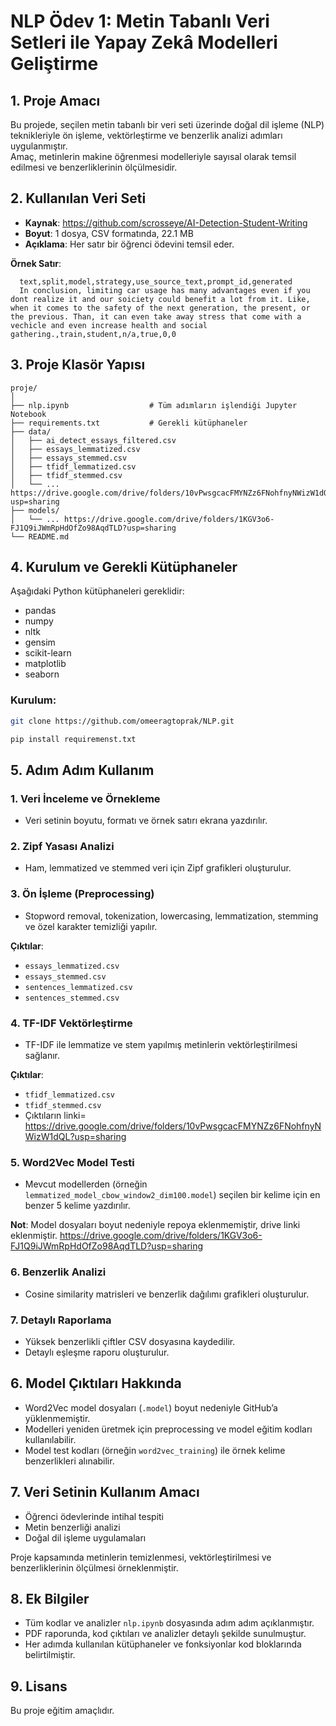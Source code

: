 # NLP Ödev 1: Metin Tabanlı Veri Setleri ile Yapay Zekâ Modelleri Geliştirme

## 1. Proje Amacı
Bu projede, seçilen metin tabanlı bir veri seti üzerinde doğal dil işleme (NLP) teknikleriyle ön işleme, vektörleştirme ve benzerlik analizi adımları uygulanmıştır.  
Amaç, metinlerin makine öğrenmesi modelleriyle sayısal olarak temsil edilmesi ve benzerliklerinin ölçülmesidir.

## 2. Kullanılan Veri Seti
- **Kaynak**: https://github.com/scrosseye/AI-Detection-Student-Writing
- **Boyut**: 1 dosya, CSV formatında, 22.1 MB  
- **Açıklama**: Her satır bir öğrenci ödevini temsil eder.

**Örnek Satır**:
```
  text,split,model,strategy,use_source_text,prompt_id,generated
  In conclusion, limiting car usage has many advantages even if you dont realize it and our soiciety could benefit a lot from it. Like, when it comes to the safety of the next generation, the present, or the previous. Than, it can even take away stress that come with a vechicle and even increase health and social gathering.,train,student,n/a,true,0,0
```

## 3. Proje Klasör Yapısı
```
proje/
│
├── nlp.ipynb                  # Tüm adımların işlendiği Jupyter Notebook
├── requirements.txt           # Gerekli kütüphaneler
├── data/
│   ├── ai_detect_essays_filtered.csv
│   ├── essays_lemmatized.csv
│   ├── essays_stemmed.csv
│   ├── tfidf_lemmatized.csv
│   ├── tfidf_stemmed.csv
│   └── ... https://drive.google.com/drive/folders/10vPwsgcacFMYNZz6FNohfnyNWizW1dQL?usp=sharing
├── models/
│   └── ... https://drive.google.com/drive/folders/1KGV3o6-FJ1Q9iJWmRpHdOfZo98AqdTLD?usp=sharing
└── README.md
```

## 4. Kurulum ve Gerekli Kütüphaneler

Aşağıdaki Python kütüphaneleri gereklidir:

- pandas  
- numpy  
- nltk  
- gensim  
- scikit-learn  
- matplotlib  
- seaborn  

### Kurulum:
```bash
git clone https://github.com/omeeragtoprak/NLP.git
```
```bash
pip install requiremenst.txt
```

## 5. Adım Adım Kullanım

### 1. Veri İnceleme ve Örnekleme
- Veri setinin boyutu, formatı ve örnek satırı ekrana yazdırılır.

### 2. Zipf Yasası Analizi
- Ham, lemmatized ve stemmed veri için Zipf grafikleri oluşturulur.

### 3. Ön İşleme (Preprocessing)
- Stopword removal, tokenization, lowercasing, lemmatization, stemming ve özel karakter temizliği yapılır.

**Çıktılar**:
- `essays_lemmatized.csv`
- `essays_stemmed.csv`
- `sentences_lemmatized.csv`
- `sentences_stemmed.csv`

### 4. TF-IDF Vektörleştirme
- TF-IDF ile lemmatize ve stem yapılmış metinlerin vektörleştirilmesi sağlanır.

**Çıktılar**:
- `tfidf_lemmatized.csv`
- `tfidf_stemmed.csv`
- Çıktıların linki= https://drive.google.com/drive/folders/10vPwsgcacFMYNZz6FNohfnyNWizW1dQL?usp=sharing

### 5. Word2Vec Model Testi
- Mevcut modellerden (örneğin `lemmatized_model_cbow_window2_dim100.model`) seçilen bir kelime için en benzer 5 kelime yazdırılır.

**Not**: Model dosyaları boyut nedeniyle repoya eklenmemiştir, drive linki eklenmiştir.
https://drive.google.com/drive/folders/1KGV3o6-FJ1Q9iJWmRpHdOfZo98AqdTLD?usp=sharing

### 6. Benzerlik Analizi
- Cosine similarity matrisleri ve benzerlik dağılımı grafikleri oluşturulur.

### 7. Detaylı Raporlama
- Yüksek benzerlikli çiftler CSV dosyasına kaydedilir.
- Detaylı eşleşme raporu oluşturulur.

## 6. Model Çıktıları Hakkında

- Word2Vec model dosyaları (`.model`) boyut nedeniyle GitHub’a yüklenmemiştir.
- Modelleri yeniden üretmek için preprocessing ve model eğitim kodları kullanılabilir.
- Model test kodları (örneğin `word2vec_training`) ile örnek kelime benzerlikleri alınabilir.

## 7. Veri Setinin Kullanım Amacı

- Öğrenci ödevlerinde intihal tespiti  
- Metin benzerliği analizi  
- Doğal dil işleme uygulamaları

Proje kapsamında metinlerin temizlenmesi, vektörleştirilmesi ve benzerliklerinin ölçülmesi örneklenmiştir.

## 8. Ek Bilgiler

- Tüm kodlar ve analizler `nlp.ipynb` dosyasında adım adım açıklanmıştır.
- PDF raporunda, kod çıktıları ve analizler detaylı şekilde sunulmuştur.
- Her adımda kullanılan kütüphaneler ve fonksiyonlar kod bloklarında belirtilmiştir.

## 9. Lisans

Bu proje eğitim amaçlıdır.
